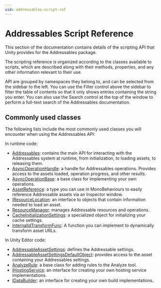 ```yaml
---
uid: addressables-script-ref
---
```


# Addressables Script Reference

This section of the documentation contains details of the scripting API that Unity provides for the Addressables package. 

The scripting reference is organized according to the classes available to scripts, which are described along with their methods, properties, and any other information relevant to their use.

API are grouped by namespaces they belong to, and can be selected from the sidebar to the left. You can use the Filter control above the sidebar to filter the table of contents so that it only shows entries containing the string you enter. You can also use the Search control at the top of the window to perform a full-text search of the Addressables documentation.

## Commonly used classes

The following lists include the most commonly used classes you will encounter when using the Addressables API:

In runtime code:

* [Addressables]: contains the main API for interacting with the Addressables system at runtime, from initialization, to loading assets, to releasing them.
* [AsyncOperationHandle]: a handle for Addressables operations. Provides access to the assets loaded, operation progress, and other results.
* [AsyncOperationBase]: a base class for implementing your own operations.
* [AssetReference]: a type you can use in MonoBehaviours to easily reference Addressable assets via an Inspector window.
* [IResourceLocation]: an interface to objects that contain information needed to load an asset.
* [ResourceManager]: manages Addressable resources and operations.
* [CacheInitializationSettings]: a specialized object for initializing your cache settings.
* [InternalIdTransformFunc]: A function you can implement to dynamically transform asset URLs.

In Unity Editor code:

* [AddressableAssetSettings]: defines the Addressable settings.
* [AddressableAssetSettingsDefaultObject]: provides access to the asset containing your Addressables settings.
* [AnalyzeRule]: a base class for adding rules to the Analyze tool.
* [IHostingService]: an interface for creating your own hosting service implementations.
* [IDataBuilder]: an interface for creating your own build implementations.


[Addressables]: xref:UnityEngine.AddressableAssets.Addressables
[AsyncOperationHandle]: xref:UnityEngine.ResourceManagement.AsyncOperations.AsyncOperationHandle
[AsyncOperationBase]: xref:UnityEngine.ResourceManagement.AsyncOperations.AsyncOperationBase`1
[IResourceLocation]: xref:UnityEngine.ResourceManagement.ResourceLocations.IResourceLocation
[CacheInitializationSettings]: xref:UnityEditor.AddressableAssets.Settings.CacheInitializationSettings
[InternalIdTransformFunc]: xref:UnityEngine.ResourceManagement.ResourceManager.InternalIdTransformFunc
[AssetReference]: xref:UnityEngine.AddressableAssets.AssetReference
[AddressableAssetSettings]: xref:UnityEditor.AddressableAssets.Settings.AddressableAssetSettings
[AddressableAssetSettingsDefaultObject]: xref:UnityEditor.AddressableAssets.AddressableAssetSettingsDefaultObject
[AnalyzeRule]: xref:UnityEditor.AddressableAssets.Build.AnalyzeRules.AnalyzeRule
[IHostingService]: xref:UnityEditor.AddressableAssets.HostingServices.IHostingService
[IDataBuilder]: xref:UnityEditor.AddressableAssets.Build.IDataBuilder
[ResourceManager]: xref:UnityEngine.ResourceManagement.ResourceManager
